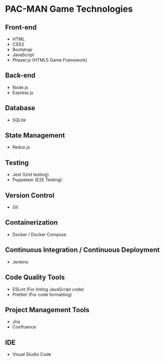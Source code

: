# PAC-MAN Game Technologies

## Front-end
- HTML
- CSS3
- Bootstrap
- JavaScript
- Phaser.js (HTML5 Game Framework)

## Back-end
- Node.js
- Express.js

## Database
- SQLite

## State Management
- Redux.js

## Testing
- Jest (Unit testing)
- Puppeteer (E2E Testing)

## Version Control
- Git

## Containerization
- Docker / Docker Compose

## Continuous Integration / Continuous Deployment
- Jenkins

## Code Quality Tools
- ESLint (For linting JavaScript code)
- Prettier (For code formatting)

## Project Management Tools
- Jira
- Confluence

## IDE
- Visual Studio Code
